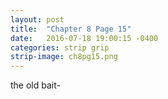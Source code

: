 ```yaml
---
layout: post
title:  "Chapter 8 Page 15"
date:   2016-07-18 19:00:15 -0400
categories: strip grip
strip-image: ch8pg15.png
---
```

the old bait-  
